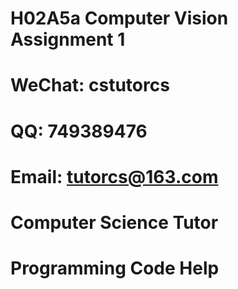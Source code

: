# H02A5a Computer Vision Assignment 1

# WeChat: cstutorcs

# QQ: 749389476

# Email: tutorcs@163.com

# Computer Science Tutor

# Programming Code Help
